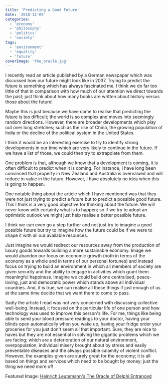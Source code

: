 ```yaml
---
title: 'Predicting a Good Future'
date: '2018-12-09'
categories:
  - 'economy'
  - 'philosophy'
  - 'politics'
  - 'society'
tags:
  - 'environment'
  - 'equality'
  - 'future'
coverImage: 'the_oracle.jpg'
---
```


I recently read an article published by a German newspaper which was discussed how our future might look like in 2037. Trying to predict the future is something which has always fascinated me. I think we do far too little of that in comparison with how much of our attention we direct towards the past; just think about how many books are written about history versus those about the future!

Maybe this is just because we have come to realise that predicting the future is too difficult; the world is so complex and moves into seemingly random directions. However, there are broader developments which play out over long stretches; such as the rise of China, the growing population of India or the decline of the political system in the United States.

I think it would be an interesting exercise to try to identify strong developments in our time which are very likely to continue in the future. If we have a list of those, we could then try to extrapolate from them.

One problem is that, although we know that a development is coming, it is often difficult to predict when it is coming. For instance, I have long been convinced that property in New Zealand and Australia is overvalued and will reduce in value in the future. However, I have absolutely no idea when this is going to happen.

One notable thing about the article which I have mentioned was that they were not just trying to predict a future but to predict a possible good future. This I think is a very good objective for thinking about the future. We will never know with certainty what is to happen; so if we try to adopt an optimistic outlook we might just help realise a better possible future.

I think we can even go a step further and not just try to imagine a good possible future but try to imagine how the future could be if we were to shape it with all our available resources.

Just imagine we would redirect our resources away from the production of luxury goods towards building a more sustainable economy. Image we would abandon our focus on economic growth (both in terms of the economy as a whole and in terms of our personal fortunes) and instead focus on trying to build an environment in which all members of society are given security and the ability to engage in activities which grant them meaningful happiness. Imagine we could build one centralised, peace-loving, just and democratic power which stands above all individual countries. And, it is true, we can realise all these things if just enough of us at the same time decide that we want them to come to pass.

Sadly the article I read was not very concerned with discussing collective well-being. Instead, it focused on the particular life of one person and how technology was used to improve this person's life. For me, things like being able to send your blood pressure readings to your doctor, having your blinds open automatically when you wake up, having your fridge order your groceries for you just don't seem all that important. Sure, they are nice to haves but they are not essential in solving the gigantic problems which we are facing; which are a deterioration of our natural environment, overpopulation, individual misery brought about by stress and easily preventable diseases and the always possible calamity of violent conflict. However, the examples given are surely great for the economy; it is all based on things and services which need to be bought by money; just the thing we need more of!

Featured Image: [Heinrich Leutemann's The Oracle of Delphi Entranced](https://commons.wikimedia.org/wiki/File:The_Oracle_of_Delphi_Entranced.jpg)
